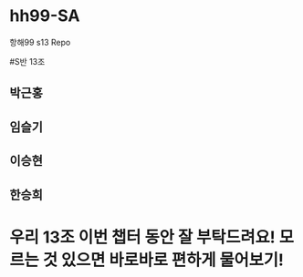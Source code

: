 # hh99-SA
항해99 s13 Repo


#S반 13조

## 박근홍
## 임슬기
## 이승현
## 한승희


# 우리 13조 이번 챕터 동안 잘 부탁드려요! 모르는 것 있으면 바로바로 편하게 물어보기!